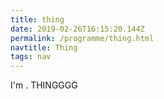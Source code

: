 ```yaml
---
title: thing
date: 2019-02-26T16:15:20.144Z
permalink: /programme/thing.html
navtitle: Thing
tags: nav
---
```

I'm . THINGGGG
